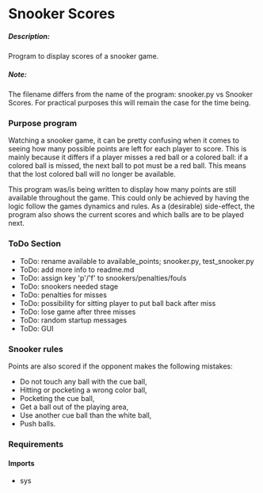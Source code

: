 # Snooker Scores
##### Description:
Program to display scores of a snooker game.

##### Note: 
The filename differs from the name of the program: snooker.py vs Snooker Scores. For practical purposes this will remain the case for the time being.


### Purpose program
Watching a snooker game, it can be pretty confusing when it comes to seeing how many possible points are left for each player to score. This is mainly because it differs if a player misses a red ball or a colored ball: if a colored ball is missed, the next ball to pot must be a red ball. This means that the lost colored ball will no longer be available.

This program was/is being written to display how many points are still available throughout the game. This could only be achieved by having the logic follow the games dynamics and rules. As a (desirable) side-effect, the program also shows the current scores and which balls are to be played next. 


### ToDo Section
- ToDo: rename available to available_points; snooker.py, test_snooker.py
- ToDo: add more info to readme.md
- ToDo: assign key 'p'/'f' to snookers/penalties/fouls
- ToDo: snookers needed stage
- ToDo: penalties for misses
- ToDo: possibility for sitting player to put ball back after miss
- ToDo: lose game after three misses
- ToDo: random startup messages
- ToDo: GUI


### Snooker rules
Points are also scored if the opponent makes the following mistakes:
- Do not touch any ball with the cue ball,
- Hitting or pocketing a wrong color ball,
- Pocketing the cue ball,
- Get a ball out of the playing area,
- Use another cue ball than the white ball,
- Push balls.


### Requirements

#### Imports
- sys
